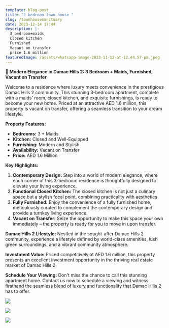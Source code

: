 ```yaml
---
template: blog-post
title: "3 bedroom town house "
slug: /townhousesanctuary
date: 2023-12-14 17:44
description: |-
  3 bedroom+maids 
  Closed kitchen
  Furnished 
  Vacant on transfer
  price 1.6 million
featuredImage: /assets/whatsapp-image-2023-11-12-at-12.44.57-pm.jpeg
---
```

<!--StartFragment-->

🏡 **Modern Elegance in Damac Hills 2: 3 Bedroom + Maids, Furnished, Vacant on Transfer**

Welcome to a residence where luxury meets convenience in the prestigious Damac Hills 2 community. This stunning 3-bedroom apartment, complete with a maids' room, closed kitchen, and exquisite furnishings, is ready to become your new home. Priced at an attractive AED 1.6 million, this property is vacant on transfer, offering a seamless transition to your dream lifestyle.

**Property Features:**

* **Bedrooms:** 3 + Maids
* **Kitchen:** Closed and Well-Equipped
* **Furnishing:** Modern and Stylish
* **Availability:** Vacant on Transfer
* **Price:** AED 1.6 Million

**Key Highlights:**

1. **Contemporary Design:** Step into a world of modern elegance, where each corner of this 3-bedroom residence is thoughtfully designed to elevate your living experience.
2. **Functional Closed Kitchen:** The closed kitchen is not just a culinary space but a stylish focal point, combining practicality with aesthetics.
3. **Fully Furnished:** Enjoy the convenience of a fully furnished home, meticulously curated to complement the contemporary design and provide a turnkey living experience.
4. **Vacant on Transfer:** Seize the opportunity to make this space your own immediately – the property is ready for you to move in upon transfer.

**Damac Hills 2 Lifestyle:** Nestled in the sought-after Damac Hills 2 community, experience a lifestyle defined by world-class amenities, lush green surroundings, and a vibrant community atmosphere.

**Investment Value:** Priced competitively at AED 1.6 million, this property presents an excellent investment opportunity in the thriving real estate market of Damac Hills 2.

**Schedule Your Viewing:** Don't miss the chance to call this stunning apartment home. Contact us now to schedule a viewing and witness firsthand the seamless blend of luxury and functionality that Damac Hills 2 has to offer.

<!--EndFragment-->

![](/assets/whatsapp-image-2023-11-12-at-12.44.57-pm-1-.jpeg)

![](/assets/whatsapp-image-2023-11-12-at-12.53.50-pm-1-.jpeg)

![](/assets/whatsapp-image-2023-11-12-at-12.53.50-pm-2-.jpeg)